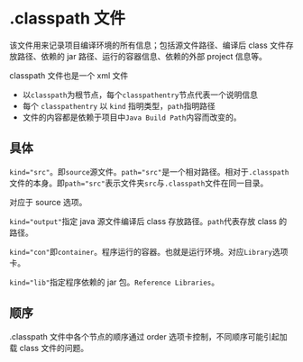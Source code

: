 # .classpath 文件

该文件用来记录项目编译环境的所有信息；包括源文件路径、编译后 class 文件存放路径、依赖的 jar 路径、运行的容器信息、依赖的外部 project 信息等。

classpath 文件也是一个 xml 文件

- 以`classpath`为根节点，每个`classpathentry`节点代表一个说明信息
- 每个 `classpathentry` 以 `kind` 指明类型，`path`指明路径
- 文件的内容都是依赖于项目中`Java Build Path`内容而改变的。

## 具体

`kind="src"`。即`source`源文件。`path="src"`是一个相对路径。相对于`.classpath`文件的本身。即`path="src"`表示文件夹`src`与`.classpath`文件在同一目录。

对应于 source 选项。

`kind="output"`指定 java 源文件编译后 class 存放路径。`path`代表存放 class 的路径。

`kind="con"`即`container`。程序运行的容器。也就是运行环境。对应`Library`选项卡。


`kind="lib"`指定程序依赖的 jar 包。`Reference Libraries`。

## 顺序

.classpath 文件中各个节点的顺序通过 order 选项卡控制，不同顺序可能引起加载 class 文件的问题。
